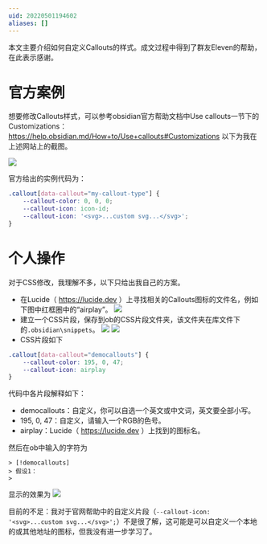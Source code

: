 ```yaml
---
uid: 20220501194602
aliases: []
---
```

本文主要介绍如何自定义Callouts的样式。成文过程中得到了群友Eleven的帮助，在此表示感谢。

# 官方案例
想要修改Callouts样式，可以参考obsidian官方帮助文档中Use callouts一节下的Customizations： https://help.obsidian.md/How+to/Use+callouts#Customizations 以下为我在上述网站上的截图。

![](https://gitee.com/cyddgi/picture-store/raw/master/img/202205011949434.png)

官方给出的实例代码为：
```css
.callout[data-callout="my-callout-type"] {
    --callout-color: 0, 0, 0;
    --callout-icon: icon-id;
    --callout-icon: '<svg>...custom svg...</svg>';
}
```

# 个人操作
对于CSS修改，我理解不多，以下只给出我自己的方案。
- 在Lucide（ https://lucide.dev ）上寻找相关的Callouts图标的文件名，例如下图中红框圈中的“airplay”。
![](https://gitee.com/cyddgi/picture-store/raw/master/img/202205011952659.png)
- 建立一个CSS片段，保存到ob的CSS片段文件夹，该文件夹在库文件下的`.obsidian\snippets`。
![](https://gitee.com/cyddgi/picture-store/raw/master/img/202205011954004.png)
![](https://gitee.com/cyddgi/picture-store/raw/master/img/202205012004782.png)
- CSS片段如下
```CSS
.callout[data-callout="democallouts"] {
    --callout-color: 195, 0, 47;
    --callout-icon: airplay
}
```

代码中各片段解释如下：
- democallouts：自定义，你可以自选一个英文或中文词，英文要全部小写。
- 195, 0, 47：自定义，请输入一个RGB的色号。
- airplay：Lucide（ https://lucide.dev ）上找到的图标名。

然后在ob中输入的字符为
```
> [!democallouts]
> 假设1：
> 
```

显示的效果为
![](https://gitee.com/cyddgi/picture-store/raw/master/img/202205012005175.png)

目前的不足：我对于官网帮助中的自定义片段（`--callout-icon: '<svg>...custom svg...</svg>';`）不是很了解，这可能是可以自定义一个本地的或其他地址的图标，但我没有进一步学习了。

